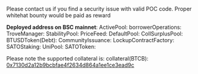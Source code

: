 Please contact us if you find a security issue with valid POC code. 
Proper whitehat bounty would be paid as reward

**Deployed address on BSC mainnet**:
ActivePool: 
borrowerOperations: 
TroveManager: 
StabilityPool: 
PriceFeed: 
DefaultPool: 
CollSurplusPool: 
BTUSDToken(Debt): 
CommunityIssuance: 
LockupContractFactory: 
SATOStaking: 
UniPool: 
SATOToken: 

Please note the supported collateral is:
collateral(BTCB): [0x7130d2a12b9bcbfae4f2634d864a1ee1ce3ead9c](https://bscscan.com/token/0x7130d2a12b9bcbfae4f2634d864a1ee1ce3ead9c)
